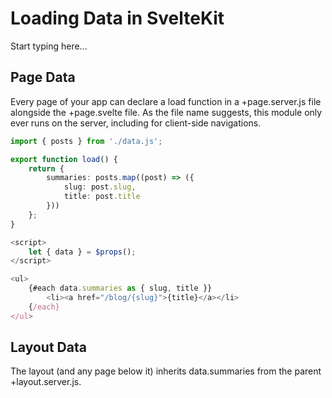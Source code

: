 # Loading Data in SvelteKit

Start typing here...

## Page Data

Every page of your app can declare a load function in a +page.server.js file alongside the +page.svelte file. As the 
file name suggests, this module only ever runs on the server, including for client-side navigations.

```TypeScript
import { posts } from './data.js';

export function load() {
    return {
        summaries: posts.map((post) => ({
            slug: post.slug,
            title: post.title
        }))
    };
}
```

```TypeScript
<script>
	let { data } = $props();
</script>

<ul>
	{#each data.summaries as { slug, title }}
		<li><a href="/blog/{slug}">{title}</a></li>
	{/each}
</ul>
```

## Layout Data

The layout (and any page below it) inherits data.summaries from the parent +layout.server.js.